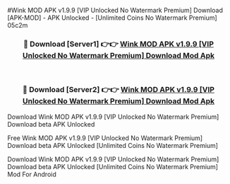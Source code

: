 #Wink MOD APK v1.9.9 [VIP Unlocked No Watermark Premium] Download [APK-MOD] - APK Unlocked - [Unlimited Coins No Watermark Premium] 05c2m



<div align="center">

<h3>🔴 Download [Server1] 👉👉 <a href="https://momento.my/?title=Wink_MOD_APK_v1.9.9_[VIP_Unlocked_No_Watermark_Premium]_Download">Wink MOD APK v1.9.9 [VIP Unlocked No Watermark Premium] Download Mod Apk</a></h3><br>

<h3>🔴 Download [Server2] 👉👉 <a href="https://momento.my/?title=Wink_MOD_APK_v1.9.9_[VIP_Unlocked_No_Watermark_Premium]_Download">Wink MOD APK v1.9.9 [VIP Unlocked No Watermark Premium] Download Mod Apk</a></h3>
</div>



Download Wink MOD APK v1.9.9 [VIP Unlocked No Watermark Premium] Download beta APK Unlocked

Free Wink MOD APK v1.9.9 [VIP Unlocked No Watermark Premium] Download beta APK Unlocked [Unlimited Coins No Watermark Premium]

Download Wink MOD APK v1.9.9 [VIP Unlocked No Watermark Premium] Download beta APK Unlocked [Unlimited Coins No Watermark Premium] Mod For Android
